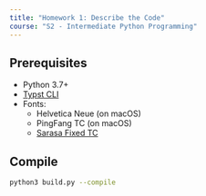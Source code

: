 ```yaml
---
title: "Homework 1: Describe the Code"
course: "S2 - Intermediate Python Programming"
---
```


## Prerequisites

- Python 3.7+
- [Typst CLI](https://github.com/typst/typst)
- Fonts:
  - Helvetica Neue (on macOS)
  - PingFang TC (on macOS)
  - [Sarasa Fixed TC](https://github.com/be5invis/Sarasa-Gothic)

## Compile

```bash
python3 build.py --compile
```

